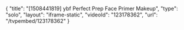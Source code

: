 {
    "title": "[1508441819] ybf Perfect Prep Face Primer Makeup",
    "type": "solo",
    "layout": "iframe-static",
    "videoId": "123178362",
    "url": "\/tvpembed\/123178362"
}